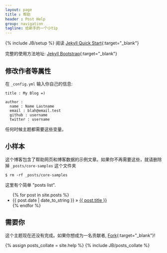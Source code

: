 ```yaml
---
layout: page
title : 帮助
header : Post Help
group: navigation
tagline: 给新手的一个小tip
---
```

{% include JB/setup %}
阅读 [Jekyll Quick Start](http://jekyllbootstrap.com/usage/jekyll-quick-start.html){:target="_blank"}

完整的使用方法地址: [Jekyll Bootstrap](http://jekyllbootstrap.com){:target="_blank"}

## 修改作者等属性

在 `_config.yml` 输入你自己的信息:
    
    title : My Blog =)
    
    author :
      name : Name Lastname
      email : blah@email.test
      github : username
      twitter : username

任何时候主题都需要这些变量。
    
## 小样本

这个博客包含了帮助网页和博客数据的示例文章。如果你不再需要这些，就请删除掉 `_posts/core-samples` 这个文件夹

    $ rm -rf _posts/core-samples

这里有个简单 "posts list".

<ul class="posts">
  {% for post in site.posts %}
    <li><span>{{ post.date | date_to_string }}</span> &raquo; <a href="{{ BASE_PATH }}{{ post.url }}">{{ post.title }}</a></li>
  {% endfor %}
</ul>

## 需要你

这个主题现在还没有完成。如果你想成为一名贡献者, [Fork](http://github.com/plusjade/jekyll-bootstrap){:target="_blank"}!




{% assign posts_collate = site.help %}
{% include JB/posts_collate %}